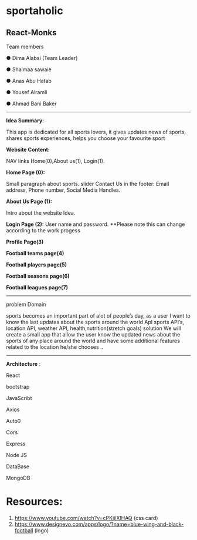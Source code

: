 # sportaholic

## React-Monks
Team members 

● Dima Alabsi (Team Leader) 

● Shaimaa sawaie  

 ● Anas Abu Hatab  

● Yousef Alramli

●  Ahmad Bani Baker 

--------------------------------------------------------

**Idea Summary:**

This app is dedicated for all sports  lovers, it gives updates news of  sports, shares sports experiences, helps you choose your favourite sport

**Website Content:**

NAV links Home(0),About us(1), Login(1).

**Home Page (0):**

Small paragraph about sports. 
slider
Contact Us in the footer: Email address, Phone number, Social Media Handles.

**About Us Page (1):**

Intro about the website Idea.

**Login Page (2):**
User name and password.
**Please note this can change according to the work progess

**Profile Page(3)**

**Football teams page(4)**

**Football players page(5)**

**Football seasons page(6)**

**Football leagues page(7)**


--------------------------------------------------------
problem Domain 

sports becomes an important part of alot of people’s day,
as a user I want to know the last updates about the sports around the world
ApI
sports API’s, location API,
weather API, health,nutrition(stretch goals)
solution 
  We will create a small app that allow the user know the updated news about the sports of any place around the world and have some additional features related to the location he/she chooses ..


-----------------------------------------


**Architecture** :


React

bootstrap

JavaScribt

Axios

Auto0

Cors

Express

Node JS

DataBase

MongoDB

# Resources:

1. https://www.youtube.com/watch?v=cPKiilXlHAQ (css card)
2. https://www.designevo.com/apps/logo/?name=blue-wing-and-black-football (logo)
